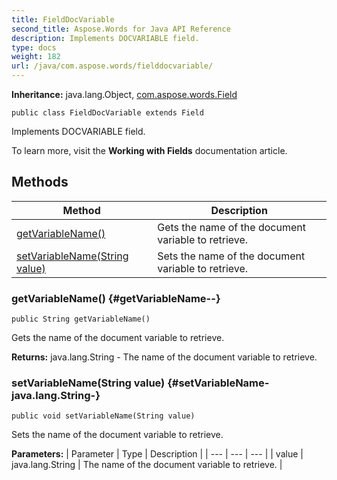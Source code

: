 ```yaml
---
title: FieldDocVariable
second_title: Aspose.Words for Java API Reference
description: Implements DOCVARIABLE field.
type: docs
weight: 182
url: /java/com.aspose.words/fielddocvariable/
---
```


**Inheritance:**
java.lang.Object, [com.aspose.words.Field](../../com.aspose.words/field)
```
public class FieldDocVariable extends Field
```

Implements DOCVARIABLE field.

To learn more, visit the **Working with Fields** documentation article.
## Methods

| Method | Description |
| --- | --- |
| [getVariableName()](#getVariableName--) | Gets the name of the document variable to retrieve. |
| [setVariableName(String value)](#setVariableName-java.lang.String-) | Sets the name of the document variable to retrieve. |
### getVariableName() {#getVariableName--}
```
public String getVariableName()
```


Gets the name of the document variable to retrieve.

**Returns:**
java.lang.String - The name of the document variable to retrieve.
### setVariableName(String value) {#setVariableName-java.lang.String-}
```
public void setVariableName(String value)
```


Sets the name of the document variable to retrieve.

**Parameters:**
| Parameter | Type | Description |
| --- | --- | --- |
| value | java.lang.String | The name of the document variable to retrieve. |

